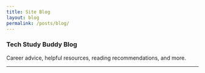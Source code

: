 ```yaml
---
title: Site Blog
layout: blog
permalink: /posts/blog/
---
```

### Tech Study Buddy Blog
Career advice, helpful resources, reading recommendations, and more.

---